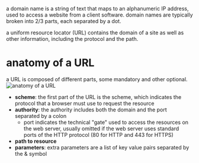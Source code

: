 a domain name is a string of text that maps to an alphanumeric IP address, used to access a website from a client software. domain names are typically broken into 2/3 parts, each separated by a dot.

a uniform resource locator (URL) contains the domain of a site as well as other information, including the protocol and the path.

# anatomy of a URL
a URL is composed of different parts, some mandatory and other optional.
![anatomy of a URL](https://developer.mozilla.org/en-US/docs/Learn/Common_questions/Web_mechanics/What_is_a_URL/mdn-url-all.png)

- **scheme**: the first part of the URL is the scheme, which indicates the protocol that a browser must use to request the resource
- **authority**: the authority includes both the domain and the port separated by a colon
	- port indicates the technical "gate" used to access the resources on the web server, usually omitted if the web server uses standard ports of the HTTP protocol (80 for HTTP and 443 for HTTPS)
- **path to resource**
- **parameters**: extra parameters are a list of key value pairs separated by the & symbol